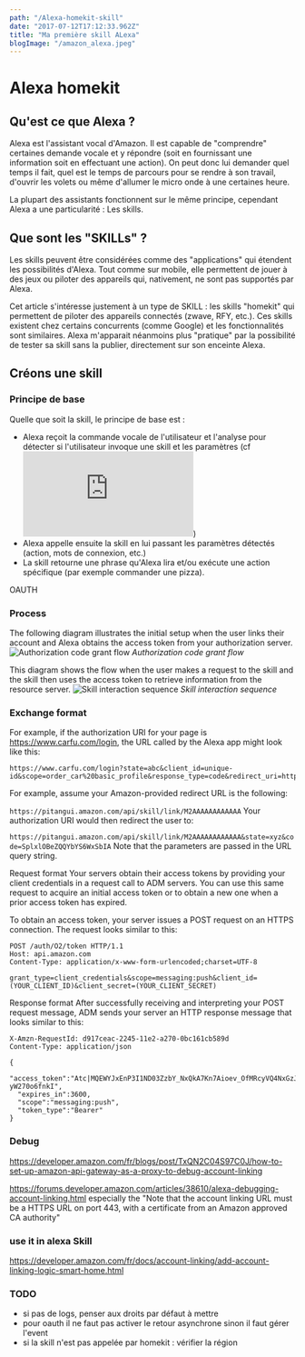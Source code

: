 ```yaml
---
path: "/Alexa-homekit-skill"
date: "2017-07-12T17:12:33.962Z"
title: "Ma première skill ALexa"
blogImage: "/amazon_alexa.jpeg"
---
```


# Alexa homekit

## Qu'est ce que Alexa ?
Alexa est l'assistant vocal d'Amazon. Il est capable de "comprendre" certaines demande vocale et y répondre (soit en fournissant une information soit en effectuant une action). On peut donc lui demander quel temps il fait, quel est le temps de parcours pour se rendre à son travail, d'ouvrir les volets ou même d'allumer le micro onde à une certaines heure.

La plupart des assistants fonctionnent sur le même principe, cependant Alexa a une particularité : Les skills.

## Que sont les "SKILLs" ?
Les skills peuvent être considérées comme des "applications" qui étendent les possibilités d'Alexa. Tout comme sur mobile, elle permettent de jouer à des jeux ou piloter des appareils qui, nativement, ne sont pas supportés par Alexa.

Cet article s'intéresse justement à un type de SKILL : les skills "homekit" qui permettent de piloter des appareils connectés (zwave, RFY, etc.). Ces skills existent chez certains concurrents (comme Google) et les fonctionnalités sont similaires.
Alexa m'apparait néanmoins plus "pratique" par la possibilité de tester sa skill sans la publier, directement sur son enceinte Alexa.

## Créons une skill

### Principe de base
Quelle que soit la skill, le principe de base est :
* Alexa reçoit la commande vocale de l'utilisateur et l'analyse pour détecter si l'utilisateur invoque une skill et les paramètres (cf ![la doc officielle](https://developer.amazon.com/fr/docs/custom-skills/understanding-how-users-invoke-custom-skills.html))
* Alexa appelle ensuite la skill en lui passant les paramètres détectés (action, mots de connexion, etc.)
* La skill retourne une phrase qu'Alexa lira et/ou exécute une action spécifique (par exemple commander une pizza).


OAUTH
### Process
The following diagram illustrates the initial setup when the user links their account and Alexa obtains the access token from your authorization server.
![Authorization code grant flow](https://m.media-amazon.com/images/G/01/mobile-apps/dex/ask-accountlinking/auth-code-grant-flow-sequence._TTH_.png)
*Authorization code grant flow*

This diagram shows the flow when the user makes a request to the skill and the skill then uses the access token to retrieve information from the resource server.
![Skill interaction sequence](https://m.media-amazon.com/images/G/01/mobile-apps/dex/ask-accountlinking/skill-interaction-sequence._TTH_.png)
*Skill interaction sequence*

### Exchange format

For example, if the authorization URI for your page is https://www.carfu.com/login, the URL called by the Alexa app might look like this:

```
https://www.carfu.com/login?state=abc&client_id=unique-id&scope=order_car%20basic_profile&response_type=code&redirect_uri=https%3A//pitangui.amazon.com/api/skill/link/M2AAAAAAAAAAAA
```
For example, assume your Amazon-provided redirect URL is the following:

```https://pitangui.amazon.com/api/skill/link/M2AAAAAAAAAAAA```
Your authorization URI would then redirect the user to:

```https://pitangui.amazon.com/api/skill/link/M2AAAAAAAAAAAA&state=xyz&code=SplxlOBeZQQYbYS6WxSbIA```
Note that the parameters are passed in the URL query string.


Request format
Your servers obtain their access tokens by providing your client credentials in a request call to ADM servers. You can use this same request to acquire an initial access token or to obtain a new one when a prior access token has expired.

To obtain an access token, your server issues a POST request on an HTTPS connection. The request looks similar to this:

```
POST /auth/O2/token HTTP/1.1
Host: api.amazon.com
Content-Type: application/x-www-form-urlencoded;charset=UTF-8

grant_type=client_credentials&scope=messaging:push&client_id=(YOUR_CLIENT_ID)&client_secret=(YOUR_CLIENT_SECRET)
```


Response format
After successfully receiving and interpreting your POST request message, ADM sends your server an HTTP response message that looks similar to this:

```
X-Amzn-RequestId: d917ceac-2245-11e2-a270-0bc161cb589d
Content-Type: application/json

{
  "access_token":"Atc|MQEWYJxEnP3I1ND03ZzbY_NxQkA7Kn7Aioev_OfMRcyVQ4NxGzJMEaKJ8f0lSOiV-yW270o6fnkI",
  "expires_in":3600,
  "scope":"messaging:push",
  "token_type":"Bearer"
}
```

### Debug
https://developer.amazon.com/fr/blogs/post/TxQN2C04S97C0J/how-to-set-up-amazon-api-gateway-as-a-proxy-to-debug-account-linking

https://forums.developer.amazon.com/articles/38610/alexa-debugging-account-linking.html
especially the "Note that the account linking URL must be a HTTPS URL on port 443, with a certificate from an Amazon approved CA authority"


### use it in alexa Skill
https://developer.amazon.com/fr/docs/account-linking/add-account-linking-logic-smart-home.html

### TODO
- si pas de logs, penser aux droits par défaut à mettre
- pour oauth il ne faut pas activer le retour asynchrone sinon il faut gérer l'event
- si la skill n'est pas appelée par homekit : vérifier la région
